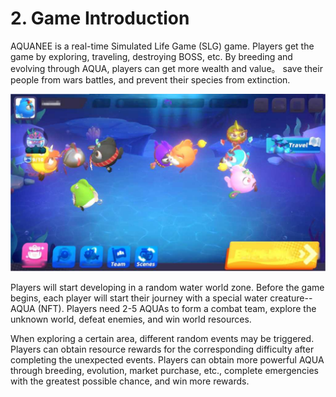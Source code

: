 # 2. Game Introduction

AQUANEE is a real-time Simulated Life Game (SLG) game. Players get the game by exploring, traveling, destroying BOSS, etc. By breeding and evolving through AQUA, players can get more wealth and value。 save their people from wars battles, and prevent their species from extinction.

![alt Introduction](<../assets/image1 (1).png>)

Players will start developing in a random water world zone. Before the game begins, each player will start their journey with a special water creature--AQUA (NFT). Players need 2-5 AQUAs to form a combat team, explore the unknown world, defeat enemies, and win world resources.

When exploring a certain area, different random events may be triggered. Players can obtain resource rewards for the corresponding difficulty after completing the unexpected events. Players can obtain more powerful AQUA through breeding, evolution, market purchase, etc., complete emergencies with the greatest possible chance, and win more rewards.
